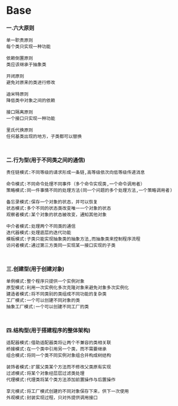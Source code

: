 # Base

**一.六大原则**

```
单一职责原则
每个类只实现一种功能

依赖倒置原则
类应该继承于抽象类

开闭原则
避免对原来的类进行修改

迪米特原则
降低类中对象之间的依赖

接口隔离原则
一个接口只实现一种功能

里氏代换原则
任何基类出现的地方，子类都可以替换
```

<br>

**二.行为型(用于不同类之间的通信)**

```
责任链模式:不同等级的请求形成一条链,高等级依次向低等级传递消息

命令模式:不同命令处理不同事件（多个命令实现类,一个命令调用者）
策略模式:同一件事情不同的处理方法(同一个问题的多个处理方法,一个策略调用者)

备忘录模式:保存一个对象的状态，并可以恢复
状态模式:多个不同的状态类改变唯一一个对象的状态
观察者模式:某个对象的状态被改变，通知其他对象

中介者模式:处理两个不同类的通信
迭代器模式:处理底层的迭代功能
模板模式:子类只能实现抽象类的抽象方法,而抽象类来控制程序流程
访问者模式:通过第三方类同一实现某一接口实现的子类
```

<br>

**三.创建型(用于创建对象)**

```
单例模式:整个程序只提供一个实例对象
原型模式:利用一次实例化多次克隆对象来避免对象多次实例化
建造者模式:将不同类别的类组成不同功能的复杂类
工厂模式:一个可以创建不同对象的类
抽象工厂模式:一个可以创建不同工厂的类
```

<br>

**四.结构型(用于搭建程序的整体架构)**

```
适配器模式:借助适配器类将让两个不兼容的类相关联
桥接模式:在一个类中引用另一个类，而不需要继承
组合模式:将同一个类不同实例对象组合并构成树结构

装饰者模式:扩展父类某个方法而不修改父类原有实现
过滤模式:将某个对象经层层过滤类处理
代理模式:代理类将某个类方法添加前置操作与后置操作

享元模式:将工厂模式创建的不同对象保存下来，供下一次使用
外观模式:封装实现过程，只对外提供调用接口
```